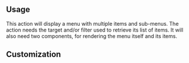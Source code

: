 ## Usage

This action will display a menu with multiple items and sub-menus. 
The action needs the target and/or filter used to retrieve its list of items.
It will also need two components, for rendering the menu itself and its items.

## Customization


